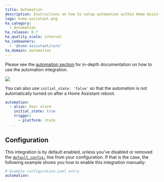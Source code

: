 ```yaml
---
title: Automation
description: Instructions on how to setup automation within Home Assistant.
logo: home-assistant.png
ha_category:
  - Automation
ha_release: 0.7
ha_quality_scale: internal
ha_codeowners:
  - '@home-assistant/core'
ha_domain: automation
---
```


Please see the [automation section](/docs/automation/) for in-depth
documentation on how to use the automation integration.

<p class='img'>
  <img src='{{site_root}}/images/screenshots/automation-switches.png' />
</p>

You can also use `initial_state: 'false'` so that the automation
is not automatically turned on after a Home Assistant reboot.

```yaml
automation:
  - alias: Door alarm
    initial_state: true
    trigger:
      - platform: state
  ...
```

## Configuration

This integration is by default enabled, unless you've disabled or removed the [`default_config:`](https://www.home-assistant.io/integrations/default_config/) line from your configuration. If that is the case, the following example shows you how to enable this integration manually:

```yaml
# Example configuration.yaml entry
automation:
```

